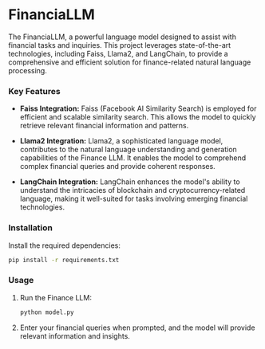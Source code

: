 # FinanciaLLM

The FinanciaLLM, a powerful language model designed to assist with financial tasks and inquiries. This project leverages state-of-the-art technologies, including Faiss, Llama2, and LangChain, to provide a comprehensive and efficient solution for finance-related natural language processing.

### Key Features

- **Faiss Integration:** Faiss (Facebook AI Similarity Search) is employed for efficient and scalable similarity search. This allows the model to quickly retrieve relevant financial information and patterns.

- **Llama2 Integration:** Llama2, a sophisticated language model, contributes to the natural language understanding and generation capabilities of the Finance LLM. It enables the model to comprehend complex financial queries and provide coherent responses.

- **LangChain Integration:** LangChain enhances the model's ability to understand the intricacies of blockchain and cryptocurrency-related language, making it well-suited for tasks involving emerging financial technologies.


### Installation

Install the required dependencies:

   ```bash
   pip install -r requirements.txt
   ```

### Usage

1. Run the Finance LLM:

   ```bash
   python model.py
   ```

2. Enter your financial queries when prompted, and the model will provide relevant information and insights.
